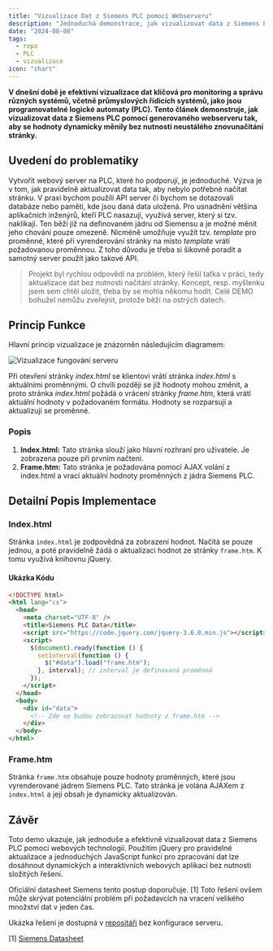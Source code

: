 ```yaml
---
title: "Vizualizace Dat z Siemens PLC pomocí Webserveru"
description: "Jednoduchá demonstrace, jak vizualizovat data z Siemens PLC pomocí webserveru tak, aby se hodnoty dynamicky měnily bez nutnosti neustálého znovunačítání stránky."
date: "2024-08-08"
tags:
  - repo
  - PLC
  - vizualizace
icon: "chart"
---
```


**V dnešní době je efektivní vizualizace dat klíčová pro monitoring a správu různých systémů, včetně průmyslových řídicích systémů, jako jsou programovatelné logické automaty (PLC). Tento článek demonstruje, jak vizualizovat data z Siemens PLC pomocí generovaného webserveru tak, aby se hodnoty dynamicky měnily bez nutnosti neustálého znovunačítání stránky.**

## Uvedení do problematiky

Vytvořit webový server na PLC, které ho podporují, je jednoduché. Výzva je v tom, jak pravidelně aktualizovat data tak, aby nebylo potřebné načítat stránku. V praxi bychom použili API server či bychom se dotazovali databáze nebo paměti, kde jsou daná data uložená. Pro usnadnění většina aplikačních inženýrů, kteří PLC nasazují, využívá server, který si tzv. naklikají. Ten běží již na definovaném jádru od Siemensu a je možné měnit jeho chování pouze omezeně. Nicméně umožňuje využít tzv. _template_ pro proměnné, které při vyrenderování stránky na místo _template_ vrátí požadovanou proměnnou. Z toho důvodu je třeba si šikovně poradit a samotný server použít jako takové API.

> Projekt byl rychlou odpovědí na problém, který řešil taťka v práci, tedy aktualizace dat bez nutnosti načítání stránky. Koncept, resp. myšlenku jsem sem chtěl uložit, třeba by se mohla někomu hodit. Celé DEMO bohužel nemůžu zveřejnit, protože běží na ostrých datech.

## Princip Funkce

Hlavní princip vizualizace je znázorněn následujícím diagramem:

![Vizualizace fungování serveru](/posts/images/vizualizace-data-z-simens-plc-pomoci-webserveru-01.jpg)

Při otevření stránky _index.html_ se klientovi vrátí stránka _index.html_ s aktuálními proměnnými. O chvíli později se již hodnoty mohou změnit, a proto stránka _index.html_ požádá o vrácení stránky _frame.htm_, která vrátí aktuální hodnoty v požadovaném formátu. Hodnoty se rozparsují a aktualizují se proměnné.

### Popis

1. **Index.html:** Tato stránka slouží jako hlavní rozhraní pro uživatele. Je zobrazena pouze při prvním načtení.
2. **Frame.htm:** Tato stránka je požadována pomocí AJAX volání z index.html a vrací aktuální hodnoty proměnných z jádra Siemens PLC.

## Detailní Popis Implementace

### Index.html

Stránka `index.html` je zodpovědná za zobrazení hodnot. Načítá se pouze jednou, a poté pravidelně žádá o aktualizaci hodnot ze stránky `frame.htm`. K tomu využívá knihovnu jQuery.

#### Ukázka Kódu

```html
<!DOCTYPE html>
<html lang="cs">
  <head>
    <meta charset="UTF-8" />
    <title>Siemens PLC Data</title>
    <script src="https://code.jquery.com/jquery-3.6.0.min.js"></script>
    <script>
      $(document).ready(function () {
        setInterval(function () {
          $("#data").load("frame.htm");
        }, interval); // interval je definovaná proměnná
      });
    </script>
  </head>
  <body>
    <div id="data">
      <!-- Zde se budou zobrazovat hodnoty z frame.htm -->
    </div>
  </body>
</html>
```

### Frame.htm

Stránka `frame.htm` obsahuje pouze hodnoty proměnných, které jsou vyrenderované jádrem Siemens PLC. Tato stránka je volána AJAXem z `index.html` a její obsah je dynamicky aktualizován.

## Závěr

Toto demo ukazuje, jak jednoduše a efektivně vizualizovat data z Siemens PLC pomocí webových technologií. Použitím jQuery pro pravidelné aktualizace a jednoduchých JavaScript funkcí pro zpracování dat lze dosáhnout dynamických a interaktivních webových aplikací bez nutnosti složitých řešení.

Oficiální datasheet Siemens tento postup doporučuje. [1] Toto řešení ovšem může skrývat potenciální problém při požadavcích na vracení velikého množství dat v jeden čas.

Ukázka řešení je dostupná v [repositáři](https://github.com/petrkucerak/simens-plc-webserver) bez konfigurace serveru.

[1] [Siemens Datasheet](https://cache.industry.siemens.com/dl/files/496/68011496/att_959527/v2/68011496_Examples_for_S7WebServer_DOC_v21_en.pdf)
